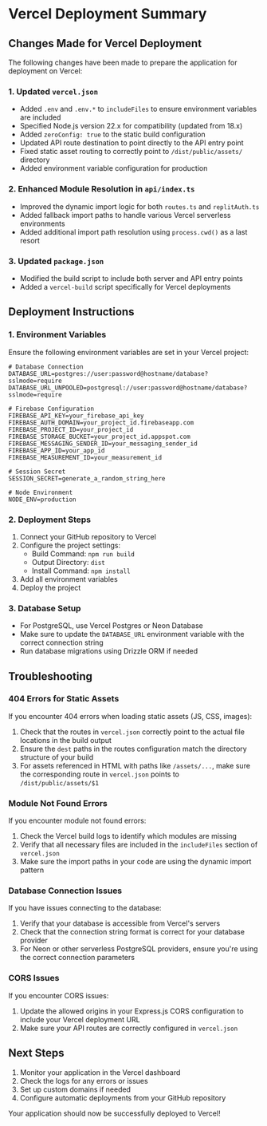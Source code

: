 # Vercel Deployment Summary

## Changes Made for Vercel Deployment

The following changes have been made to prepare the application for deployment on Vercel:

### 1. Updated `vercel.json`

- Added `.env` and `.env.*` to `includeFiles` to ensure environment variables are included
- Specified Node.js version 22.x for compatibility (updated from 18.x)
- Added `zeroConfig: true` to the static build configuration
- Updated API route destination to point directly to the API entry point
- Fixed static asset routing to correctly point to `/dist/public/assets/` directory
- Added environment variable configuration for production

### 2. Enhanced Module Resolution in `api/index.ts`

- Improved the dynamic import logic for both `routes.ts` and `replitAuth.ts`
- Added fallback import paths to handle various Vercel serverless environments
- Added additional import path resolution using `process.cwd()` as a last resort

### 3. Updated `package.json`

- Modified the build script to include both server and API entry points
- Added a `vercel-build` script specifically for Vercel deployments

## Deployment Instructions

### 1. Environment Variables

Ensure the following environment variables are set in your Vercel project:

```
# Database Connection
DATABASE_URL=postgres://user:password@hostname/database?sslmode=require
DATABASE_URL_UNPOOLED=postgresql://user:password@hostname/database?sslmode=require

# Firebase Configuration
FIREBASE_API_KEY=your_firebase_api_key
FIREBASE_AUTH_DOMAIN=your_project_id.firebaseapp.com
FIREBASE_PROJECT_ID=your_project_id
FIREBASE_STORAGE_BUCKET=your_project_id.appspot.com
FIREBASE_MESSAGING_SENDER_ID=your_messaging_sender_id
FIREBASE_APP_ID=your_app_id
FIREBASE_MEASUREMENT_ID=your_measurement_id

# Session Secret
SESSION_SECRET=generate_a_random_string_here

# Node Environment
NODE_ENV=production
```

### 2. Deployment Steps

1. Connect your GitHub repository to Vercel
2. Configure the project settings:
   - Build Command: `npm run build`
   - Output Directory: `dist`
   - Install Command: `npm install`
3. Add all environment variables
4. Deploy the project

### 3. Database Setup

- For PostgreSQL, use Vercel Postgres or Neon Database
- Make sure to update the `DATABASE_URL` environment variable with the correct connection string
- Run database migrations using Drizzle ORM if needed

## Troubleshooting

### 404 Errors for Static Assets

If you encounter 404 errors when loading static assets (JS, CSS, images):

1. Check that the routes in `vercel.json` correctly point to the actual file locations in the build output
2. Ensure the `dest` paths in the routes configuration match the directory structure of your build
3. For assets referenced in HTML with paths like `/assets/...`, make sure the corresponding route in `vercel.json` points to `/dist/public/assets/$1`

### Module Not Found Errors

If you encounter module not found errors:

1. Check the Vercel build logs to identify which modules are missing
2. Verify that all necessary files are included in the `includeFiles` section of `vercel.json`
3. Make sure the import paths in your code are using the dynamic import pattern

### Database Connection Issues

If you have issues connecting to the database:

1. Verify that your database is accessible from Vercel's servers
2. Check that the connection string format is correct for your database provider
3. For Neon or other serverless PostgreSQL providers, ensure you're using the correct connection parameters

### CORS Issues

If you encounter CORS issues:

1. Update the allowed origins in your Express.js CORS configuration to include your Vercel deployment URL
2. Make sure your API routes are correctly configured in `vercel.json`

## Next Steps

1. Monitor your application in the Vercel dashboard
2. Check the logs for any errors or issues
3. Set up custom domains if needed
4. Configure automatic deployments from your GitHub repository

Your application should now be successfully deployed to Vercel!